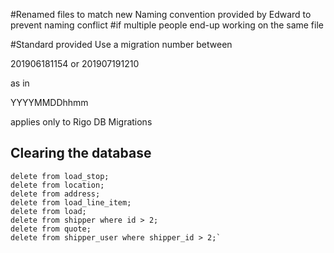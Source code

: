
#Renamed files to match new Naming convention provided by Edward to prevent naming conflict 
#if multiple people end-up working on the same file 


#Standard provided 
Use a migration number between


201906181154 
or 
201907191210

as in 

YYYYMMDDhhmm

applies only to Rigo DB Migrations

## Clearing the database
    delete from load_stop;
    delete from location;
    delete from address;
    delete from load_line_item;
    delete from load;
    delete from shipper where id > 2;
    delete from quote;
    delete from shipper_user where shipper_id > 2;`